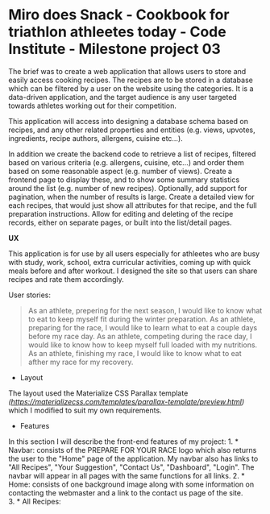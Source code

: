 # **Miro does Snack - Cookbook for triathlon athleetes today - Code Institute - Milestone project 03**

The brief was to create a web application that allows users to store and easily access cooking recipes.
The recipes are to be stored in a database which can be filtered by a user on the website using the categories.
It is a data-driven application, and the target audience is any user targeted towards athletes working out for their competition.

This application will access into designing a database schema based on recipes, and any other related properties and entities 
(e.g. views, upvotes, ingredients, recipe authors, allergens, cuisine etc…).

In addition we create the backend code to retrieve a list of recipes, filtered based on various criteria (e.g. allergens, cuisine, etc…)
and order them based on some reasonable aspect (e.g. number of views). Create a frontend page to display these,
and to show some summary statistics around the list (e.g. number of new recipes). Optionally, add support for pagination, when the number of results is large.
Create a detailed view for each recipes, that would just show all attributes for that recipe, and the full preparation instructions.
Allow for editing and deleting of the recipe records, either on separate pages, or built into the list/detail pages.

**UX**

This application is for use by all users especially for athleetes who are busy with study, work, school,
extra curricular activities, coming up with quick meals before and after workout.
I designed the site so that users can share recipes and rate them accordingly.

User stories:

> As an athlete, prepering for the next season, I would like to know what to eat to keep myself fit during the winter preparation.
> As an athlete, preparing for the race, I would like to learn what to eat a couple days before my race day.
> As an athlete, competing during the race day, I would like to know how to keep myself full loaded with my nutritions.
> As an athlete, finishing my race, I would like to know what to eat afther my race for my recovery.


* Layout

The layout used the Materialize CSS Parallax template *(https://materializecss.com/templates/parallax-template/preview.html)* which I modified to suit my own requirements.

* Features 

In this section I will describe the front-end features of my project:
    1. * Navbar: consists of the PREPARE FOR YOUR RACE logo which also returns the user to the "Home" page of the application.
         My navbar also has links to "All Recipes", "Your Suggestion", "Contact Us", "Dashboard", "Login". The navbar will appear in all pages
         with the same functions for all links.
    2. * Home: consists of one background image along with some information on contacting the webmaster and a link to the contact us page of the site.  
    3. * All Recipes: 



